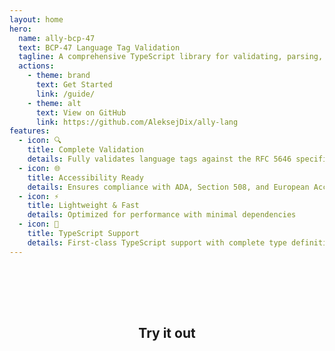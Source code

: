 ```yaml
---
layout: home
hero:
  name: ally-bcp-47
  text: BCP-47 Language Tag Validation
  tagline: A comprehensive TypeScript library for validating, parsing, and canonicalizing BCP-47 language tags
  actions:
    - theme: brand
      text: Get Started
      link: /guide/
    - theme: alt
      text: View on GitHub
      link: https://github.com/AleksejDix/ally-lang
features:
  - icon: 🔍
    title: Complete Validation
    details: Fully validates language tags against the RFC 5646 specification including syntax and registry validation
  - icon: 🌐
    title: Accessibility Ready
    details: Ensures compliance with ADA, Section 508, and European Accessibility Act requirements
  - icon: ⚡
    title: Lightweight & Fast
    details: Optimized for performance with minimal dependencies
  - icon: 🧩
    title: TypeScript Support
    details: First-class TypeScript support with complete type definitions
---
```


<div class="validator-container">
  <h2>Try it out</h2>
  <LanguageTagValidator />
</div>

<style>
.validator-container {
  margin: 3rem auto;
  max-width: 60rem;
  padding: 2rem;
  text-align: center;
  border: 1px solid var(--vp-c-divider);
  border-radius: 8px;
  background-color: var(--vp-c-bg-soft);
}
</style>
